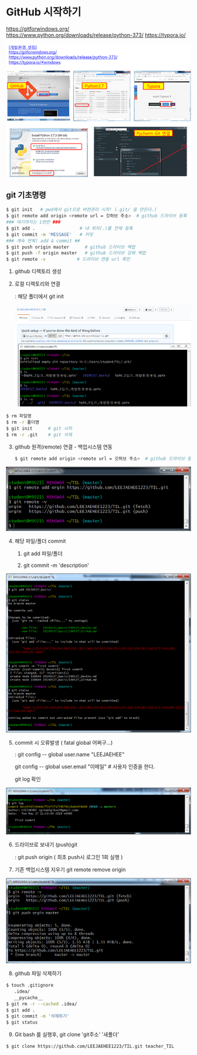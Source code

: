 # GitHub 시작하기

<https://gitforwindows.org/>
<https://www.python.org/downloads/release/python-373/>
https://typora.io/

![](.\img\개발환경셋팅.png)



## git 기초명령

```sh
$ git init   # pwd에서 git으로 버젼관리 시작! (.git/ 을 만든다.)
$ git remote add origin <remote url = 깃허브 주소>  # github 드라이브 등록
### 여기까지는 1번만 ###
$ git add .                 # 내 위치(.)를 전체 등록
$ git commit -m 'MESSAGE'   # 커밋
### 계속 반복! add & commit ##
$ git push origin master      # github 드라이브 백업
$ git push -f origin master   # github 드라이브 강제 백업
$ git remote -v            # 드라이브 연동 url 확인 
```

1. github 디렉토리 생성 

2. 로컬 디렉토리와 연결

   : 해당 폴더에서 git init
   
   ![1558925026919](.\img\1558925026919.png)

```sh
$ rm 파일명
$ rm -r 폴더명
$ git init      # git 시작
$ rm -r .git    # git 삭제
```

3. github 원격(remote) 연결 - 백업시스템 연동

   ```sh
   $ git remote add origin <remote url = 깃허브 주소>  # github 드라이브 등록
   ```

   

![1558925529431](.\img\1558925529431.png)

4. 해당 파일/폴더 commit

   1) git add 파일/폴더

   2) git commit -m 'description'

![1558925969788](.\img\1558925969788.png)

5. commit 시 오류발생 ( fatal global 어쩌구...)

   : git config -- global user.name  "LEEJAEHEE"

     git config -- global user.email "이메일"               # 사용자 인증을 한다.

     git log  확인

![1558926352691](.\img\1558926352691.png)

6. 드라이브로 보내기 (push)git

   : git push origin   ( 최초 push시 로그인 1회 실행 )

7. 기존 백업시스템 지우기  git remote remove origin 

![1558926772182](.\img\1558926772182.png)

8. github 파일 삭제하기

```sh
$ touch .gitignore
   .idea/
   __pycache__
$ git rm -r --cached .idea/
$ git add .
$ git commit -m '삭제하기'
$ git status
```

9. Git bash 를 실행후,  git clone 'git주소' '새폴더'

```sh
$ git clone https://github.com/LEEJAEHEE1223/TIL.git teacher_TIL
```




